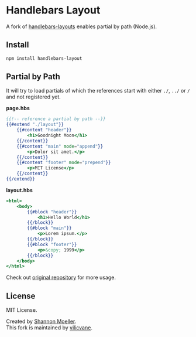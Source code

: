 # Handlebars Layout

A fork of [handlebars-layouts](https://github.com/shannonmoeller/handlebars-layouts) enables partial by path (Node.js).

## Install

```sh
npm install handlebars-layout
```

## Partial by Path

It will try to load partials of which the references start with either `./`, `../` or `/` and not registered yet.

**page.hbs**

```handlebars
{{!-- reference a partial by path --}}
{{#extend "./layout"}}
    {{#content "header"}}
        <h1>Goodnight Moon</h1>
    {{/content}}
    {{#content "main" mode="append"}}
        <p>Dolor sit amet.</p>
    {{/content}}
    {{#content "footer" mode="prepend"}}
        <p>MIT License</p>
    {{/content}}
{{/extend}}
```

**layout.hbs**

```handlebars
<html>
    <body>
        {{#block "header"}}
            <h1>Hello World</h1>
        {{/block}}
        {{#block "main"}}
            <p>Lorem ipsum.</p>
        {{/block}}
        {{#block "footer"}}
            <p>&copy; 1999</p>
        {{/block}}
    </body>
</html>
```

Check out [original repository](https://github.com/shannonmoeller/handlebars-layouts) for more usage.

## License

MIT License.

Created by [Shannon Moeller](https://github.com/shannonmoeller).  
This fork is maintained by [vilicvane](https://github.com/vilic).
